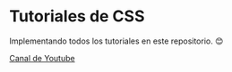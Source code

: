 # Tutoriales de CSS

Implementando todos los tutoriales en este repositorio. 😊

[Canal de Youtube](https://www.youtube.com/channel/UCy44Oi7rEHR7-kuQXVCkJqA)	
